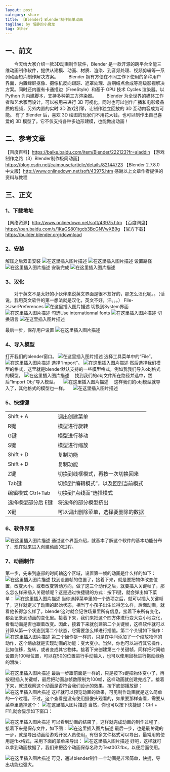```yaml
---
layout: post
category: share
title: 【Blender】Blender制作简单动画
tagline: by 恬静的小魔龙
tag: Other
---
```


## 一、前文
&ensp;&ensp;&ensp;&ensp;今天给大家介绍一款3D动画制作软件，Blender 是一款开源的跨平台全能三维动画制作软件，提供从建模、动画、材质、渲染、到音频处理、视频剪辑等一系列动画短片制作解决方案。
&ensp;&ensp;&ensp;&ensp;Blender 拥有方便在不同工作下使用的多种用户界面，内置绿屏抠像、摄像机反向跟踪、遮罩处理、后期结点合成等高级影视解决方案。同时还内置有卡通描边（FreeStyle）和基于 GPU 技术 Cycles 渲染器。以 Python 为内建脚本，支持多种第三方渲染器。
&ensp;&ensp;&ensp;&ensp;Blender 为全世界的媒体工作者和艺术家而设计，可以被用来进行 3D 可视化，同时也可以创作广播和电影级品质的视频，另外内置的实时 3D 游戏引擎，让制作独立回放的 3D 互动内容成为可能。
有了 Blender 后，喜欢 3D 绘图的玩家们不用花大钱，也可以制作出自己喜爱的 3D 模型了。它不仅支持各种多边形建模，也能做出动画！

## 二、参考文章

【百度百科】https://baike.baidu.com/item/Blender/222123?fr=aladdin
【游戏制作之路（3）Blender制作极简动画】https://blog.csdn.net/caimouse/article/details/82144723
【Blender 2.7.8.0 中文版】http://www.onlinedown.net/soft/43975.htm
感谢以上文章作者提供的资料与教程

## 三、正文

### 1、下载地址
【网络资源】http://www.onlinedown.net/soft/43975.htm
【百度网盘】https://pan.baidu.com/s/1KaGS801tgcb3BcGNVwXB9g
【官方下载】https://builder.blender.org/download

### 2、安装
解压之后双击安装
![在这里插入图片描述](https://img-blog.csdnimg.cn/20190109153158496.png)
![在这里插入图片描述](https://img-blog.csdnimg.cn/20190109153207998.png?x-oss-process=image/watermark,type_ZmFuZ3poZW5naGVpdGk,shadow_10,text_aHR0cHM6Ly9ibG9nLmNzZG4ubmV0L3E3NjQ0MjQ1Njc=,size_16,color_FFFFFF,t_70)
设置路径
![在这里插入图片描述](https://img-blog.csdnimg.cn/20190109153217311.png?x-oss-process=image/watermark,type_ZmFuZ3poZW5naGVpdGk,shadow_10,text_aHR0cHM6Ly9ibG9nLmNzZG4ubmV0L3E3NjQ0MjQ1Njc=,size_16,color_FFFFFF,t_70)
安装完成
![在这里插入图片描述](https://img-blog.csdnimg.cn/20190109153519852.png?x-oss-process=image/watermark,type_ZmFuZ3poZW5naGVpdGk,shadow_10,text_aHR0cHM6Ly9ibG9nLmNzZG4ubmV0L3E3NjQ0MjQ1Njc=,size_16,color_FFFFFF,t_70)

### 3、汉化
&ensp;&ensp;&ensp;&ensp;对于英文不是太好的小伙伴来说英文界面是很不友好的，那怎么汉化呢。。（话说，我用英文软件的第一想法就是汉化，英文不好，汗。。。）
File->UserPreferences
![在这里插入图片描述](https://img-blog.csdnimg.cn/20190109153607157.png?x-oss-process=image/watermark,type_ZmFuZ3poZW5naGVpdGk,shadow_10,text_aHR0cHM6Ly9ibG9nLmNzZG4ubmV0L3E3NjQ0MjQ1Njc=,size_16,color_FFFFFF,t_70)
切换到System界面
![在这里插入图片描述](https://img-blog.csdnimg.cn/20190109153644620.png?x-oss-process=image/watermark,type_ZmFuZ3poZW5naGVpdGk,shadow_10,text_aHR0cHM6Ly9ibG9nLmNzZG4ubmV0L3E3NjQ0MjQ1Njc=,size_16,color_FFFFFF,t_70)
勾选Use internationnal fonts
![在这里插入图片描述](https://img-blog.csdnimg.cn/20190109153801274.png?x-oss-process=image/watermark,type_ZmFuZ3poZW5naGVpdGk,shadow_10,text_aHR0cHM6Ly9ibG9nLmNzZG4ubmV0L3E3NjQ0MjQ1Njc=,size_16,color_FFFFFF,t_70)
切换语言
![在这里插入图片描述](https://img-blog.csdnimg.cn/20190109153958690.png)

最后一步，保存用户设置
![在这里插入图片描述](https://img-blog.csdnimg.cn/20190109154046484.png?x-oss-process=image/watermark,type_ZmFuZ3poZW5naGVpdGk,shadow_10,text_aHR0cHM6Ly9ibG9nLmNzZG4ubmV0L3E3NjQ0MjQ1Njc=,size_16,color_FFFFFF,t_70)
### 4、导入模型

打开我们的blender窗口。
![在这里插入图片描述](http://src.onlinedown.net/d/file/p/2018-04-28/a63ffe1ed64b9fde0291853fdb201976.png)
选择工具菜单中的“File”。
![在这里插入图片描述](http://src.onlinedown.net/d/file/p/2018-04-28/90d41531c32783cb17525b36573fb22b.png)
选择“Import”。
![在这里插入图片描述](http://src.onlinedown.net/d/file/p/2018-04-28/cc40f02871e8bfac10374c4857e0ddcc.png)
然后选择我们模型的格式，这里就是blender默认支持的一些模型格式，例如我我们导入obj格式的模型。
![在这里插入图片描述](http://src.onlinedown.net/d/file/p/2018-04-28/14ab72e073c5cf9d1a26ffa7dacf47a1.png)
　找到我们的obj文件所在路径并选中，然后“Import Obj”导入模型。
　![在这里插入图片描述](http://src.onlinedown.net/d/file/p/2018-04-28/ca80a5950697d984d69f6bab1ed07b3f.png)
　这样我们的obj模型就导入了，其他格式的模型也一样。
　![在这里插入图片描述](http://src.onlinedown.net/d/file/p/2018-04-28/2f45d784d7fca34250762aca5d712b4c.png)


### 5、快捷键 			
<table>
<tr>
<td>Shift + A
</td>
<td>调出创建菜单
</td>
</tr>
<tr>
<td>R键
</td>
<td>模型进行旋转
</td>
</tr>
<tr>
<td>G键
</td>
<td>模型进行移动
</td>
</tr>
<tr>
<td>S键
</td>
<td>模型进行缩放
</td>
</tr>
<tr>
<td>Shift + D
</td>
<td>复制功能
</td>
</tr>
<tr>
<td>Shift + D
</td>
<td>复制功能
</td>
</tr>
<tr>
<td>Z键
</td>
<td>切换到线框模式，再按一次切换回来
</td>
</tr>
<tr>
<td>Tab键
</td>
<td>切换到“编辑模式”，以及回到当前模式
</td>
</tr>
<tr>
<td>编辑模式 Ctrl+Tab
</td>
<td>切换到“点线面”选择模式
</td>
</tr>
<tr>
<td>选择模型部分后 E键
</td>
<td>将选择的部分模型挤出
</td>
</tr>
<tr>
<td>X键
</td>
<td>可以调出删除菜单，选择要删除的数据
</td>
</tr>
<table>

### 6、软件界面
![在这里插入图片描述](https://img-blog.csdn.net/20180828111531769?watermark/2/text/aHR0cHM6Ly9ibG9nLmNzZG4ubmV0L2NhaW1vdXNl/font/5a6L5L2T/fontsize/400/fill/I0JBQkFCMA==/dissolve/70)
通过这个界面介绍，就基本了解这个软件的基本功能分布了，现在就来进入创建动画的过程。

### 7、动画制作
第一步，先来到底部的时间轴这个区域，设置第一帧的动画是什么样的如下：
![在这里插入图片描述](https://img-blog.csdn.net/20180828112028321?watermark/2/text/aHR0cHM6Ly9ibG9nLmNzZG4ubmV0L2NhaW1vdXNl/font/5a6L5L2T/fontsize/400/fill/I0JBQkFCMA==/dissolve/70)
找到设置帧的位置了，接着下来，就是要把物体改变位置，改变大小，或者改变转动方向，做了这三个动作之后，就要插入关键帧了，那么怎么样来插入关键帧呢？这是通过快捷键的方式：按下i键，就会弹出如下菜单：
![在这里插入图片描述](https://img-blog.csdn.net/20180828112456153?watermark/2/text/aHR0cHM6Ly9ibG9nLmNzZG4ubmV0L2NhaW1vdXNl/font/5a6L5L2T/fontsize/400/fill/I0JBQkFCMA==/dissolve/70)
当你选择菜单里的一个选项之后，就可以插入关键帧了，这样就定义了动画的起始状态，相当于小孩子出生长得怎么样，后面动画，就看他长得怎么样了。blender这时就会记住场景里所有信息，接着下来所有变化，都会记录到动画的变化里。接着下来，我们来把这个四方体进行变大变小地变化，看看动画是否也跟着改变。因此，接着下来就创建第二个关键帧，这样软件就可以计算从第一个状态到第二个状态，它需要怎么样进行插值。第二个关键如下操作：
![在这里插入图片描述](https://img-blog.csdn.net/20180828113420474?watermark/2/text/aHR0cHM6Ly9ibG9nLmNzZG4ubmV0L2NhaW1vdXNl/font/5a6L5L2T/fontsize/400/fill/I0JBQkFCMA==/dissolve/70)
第二个操作是一样的，只是在中间添加了一个缩放物体的动作，这个缩放就是实现动画的功能：变大变小。当然，你也可以进行其它操作，比如位移，旋转，或者变成其它物体。接着下来创建第三个关键帧，同样把时间轴设置为100帧位置，可以在50的位置进行手动输入，也可以使用鼠标进行拖动绿色的滑块：

![在这里插入图片描述](https://img-blog.csdn.net/20180828114034742?watermark/2/text/aHR0cHM6Ly9ibG9nLmNzZG4ubmV0L2NhaW1vdXNl/font/5a6L5L2T/fontsize/400/fill/I0JBQkFCMA==/dissolve/70)
最后一步跟前面是一样的，只是按下s键把物体变小了，再按i键插入关键帧，最后把动画总帧数限制为100帧，这样动画就创建完成了。接着下来，就进观察这个动画是否符合我们设计的效果，按下底部播放键：
![在这里插入图片描述](https://img-blog.csdn.net/20180828114416923?watermark/2/text/aHR0cHM6Ly9ibG9nLmNzZG4ubmV0L2NhaW1vdXNl/font/5a6L5L2T/fontsize/400/fill/I0JBQkFCMA==/dissolve/70)
这样就可以预览动画的效果，可见制作动画就是这么简单的一个过程。不过，这个查看是没有使用摄像头观看的，如果要那样查看，需要从菜单里选择这个：
![在这里插入图片描述](https://img-blog.csdn.net/20180828115055133?watermark/2/text/aHR0cHM6Ly9ibG9nLmNzZG4ubmV0L2NhaW1vdXNl/font/5a6L5L2T/fontsize/400/fill/I0JBQkFCMA==/dissolve/70)
当然，你也可以按下快捷键：Ctrl + F11,就会显示如下窗口：


![在这里插入图片描述](https://img-blog.csdn.net/201808281153491?watermark/2/text/aHR0cHM6Ly9ibG9nLmNzZG4ubmV0L2NhaW1vdXNl/font/5a6L5L2T/fontsize/400/fill/I0JBQkFCMA==/dissolve/70)
可以看到动画的结果了，这样就完成动画的制作过程了。接着下来是保存文件，如下图：
![在这里插入图片描述](https://img-blog.csdn.net/20180828115526394?watermark/2/text/aHR0cHM6Ly9ibG9nLmNzZG4ubmV0L2NhaW1vdXNl/font/5a6L5L2T/fontsize/400/fill/I0JBQkFCMA==/dissolve/70)
最后一步，也是最关键的一步，就是导出动画给游戏开发人员使用，有很多文件格式可以导出，最常用的使用是fbx格式，采用下面的菜单来导出：
![在这里插入图片描述](https://img-blog.csdn.net/2018082811574346?watermark/2/text/aHR0cHM6Ly9ibG9nLmNzZG4ubmV0L2NhaW1vdXNl/font/5a6L5L2T/fontsize/400/fill/I0JBQkFCMA==/dissolve/70)
好吧，这样就可以拿到动画数据了，我们来把这个动画保存名称为Test007.fbx，以便后面使用。

![在这里插入图片描述](https://img-blog.csdn.net/20180828120032821?watermark/2/text/aHR0cHM6Ly9ibG9nLmNzZG4ubmV0L2NhaW1vdXNl/font/5a6L5L2T/fontsize/400/fill/I0JBQkFCMA==/dissolve/70)
可见，通过blender制作一个动画是非常简单，快捷，导出功能也强大。


